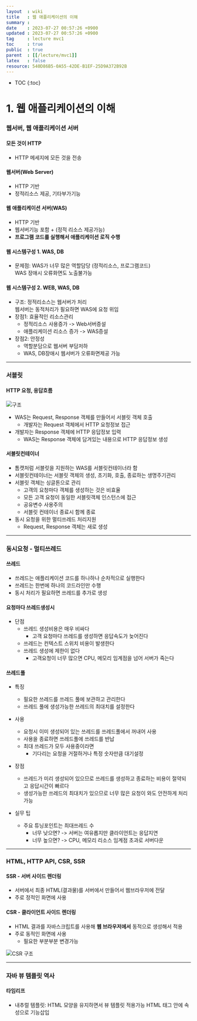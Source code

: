 ```yaml
---
layout  : wiki
title   : 웹 애플리케이션의 이해
summary : 
date    : 2023-07-27 00:57:26 +0900
updated : 2023-07-27 00:57:26 +0900
tag     : lecture mvc1
toc     : true
public  : true
parent  : [[/lecture/mvc1]]
latex   : false
resource: 540D86B5-0A55-42DE-B1EF-25D9A372B92B
---
```

* TOC
{:toc}

# 1. 웹 애플리케이션의 이해

### 웹서버, 웹 애플리케이션 서버

#### 모든 것이 HTTP

- HTTP 메세지에 모든 것을 전송

#### 웹서버(Web Server)

- HTTP 기반
- 정적리소스 제공, 기타부가기능

#### 웹 애플리케이션 서버(WAS)

- HTTP 기반
- 웹서버기능 포함 + (정적 리소스 제공가능)
- **프로그램 코드를 실행해서 애플리케이션 로직 수행**

#### 웹 시스템구성 1. WAS, DB

- 문제점: WAS가 너무 많은 역할담당 (정적리소스, 프로그램코드)  
  WAS 장애시 오류화면도 노출불가능

#### 웹 시스템구성 2. WEB, WAS, DB

- 구조: 정적리소스는 웹서버가 처리  
  웹서버는 동적처리가 필요하면 WAS에 요청 위임
- 장점1: 효율적인 리소스관리
  - 정적리소스 사용증가 -> Web서버증설
  - 애플리케이션 리소스 증가 -> WAS증설
- 장점2: 안정성
  - 역할분담으로 웹서버 부담저하
  - WAS, DB장애시 웹서버가 오류화면제공 가능

---

### 서블릿

#### HTTP 요청, 응답흐름

![구조](https://github.com/honki12345/honki12345.github.io/assets/70520674/306b7021-96b9-4696-af50-32b6c70a9e53)

- WAS는 Request, Response 객체를 만들어서 서블릿 객체 호출
  - 개발자는 Request 객체에서 HTTP 요청정보 접근
- 개발자는 Response 객체에 HTTP 응답정보 입력
  - WAS는 Response 객체에 담겨있는 내용으로 HTTP 응답정보 생성

#### 서블릿컨테이너

- 톰캣처럼 서블릿을 지원하는 WAS를 서블릿컨테이너라 함
- 서블릿컨테이너는 서블릿 객체의 생성, 초기화, 호출, 종료하는 생명주기관리
- 서블릿 객체는 싱글톤으로 관리
  - 고객의 요청마다 객체를 생성하는 것은 비효율
  - 모든 고객 요청이 동일한 서블릿객체 인스턴스에 접근
  - 공유변수 사용주의
  - 서블릿 컨테이너 종료시 함께 종료
- 동시 요청을 위한 멀티쓰레드 처리지원
  - Request, Response 객체는 새로 생성

---

### 동시요청 - 멀티쓰레드

#### 쓰레드

- 쓰레드는 애플리케이션 코드를 하나하나 순차적으로 실행한다
- 쓰레드는 한번에 하나의 코드라인만 수행
- 동시 처리가 필요하면 쓰레드를 추가로 생성

#### 요청마다 쓰레드생성시

- 단점
  - 쓰레드 생성비용은 매우 비싸다
    - 고객 요청마다 쓰레드를 생성하면 응답속도가 늦어진다
  - 쓰레드는 컨텍스트 스위치 비용이 발생한다
  - 쓰레드 생성에 제한이 없다
    - 고객요청이 너무 많으면 CPU, 메모리 임계점을 넘어 서버가 죽는다

#### 쓰레드풀

- 특징

  - 필요한 쓰레드를 쓰레드 풀에 보관하고 관리한다
  - 쓰레드 풀에 생성가능한 쓰레드의 최대치를 설정한다

- 사용

  - 요청시 이미 생성되어 있는 쓰레드를 쓰레드풀에서 꺼내어 사용
  - 사용을 종료하면 쓰레드풀에 쓰레드를 반납
  - 최대 쓰레드가 모두 사용중이라면
    - 기다리는 요청을 거절하거나 특정 숫자만큼 대기설정

- 장점

  - 쓰레드가 미리 생성되어 있으므로 쓰레드를 생성하고 종료하는 비용이 절약되고 응답시간이 빠르다
  - 생성가능한 쓰레드의 최대치가 있으므로 너무 많은 요청이 와도 안전하게 처리가능

- 실무 팁
  - 주요 튜닝포인트는 최대쓰레드 수
    - 너무 낮으면? -> 서버는 여유롭지만 클라이언트는 응답지연
    - 너무 높으면? -> CPU, 메모리 리소스 임계점 초과로 서버다운

---

### HTML, HTTP API, CSR, SSR

#### SSR - 서버 사이드 렌더링

- 서버에서 최종 HTML(결과물)를 서버에서 만들어서 웹브라우저에 전달
- 주로 정적인 화면에 사용

#### CSR - 클라이언트 사이드 렌더링

- HTML 결과를 자바스크립트를 사용해 **웹 브라우저에서** 동적으로 생성해서 적용
- 주로 동적인 화면에 사용
  - 필요한 부분부분 변경가능

![CSR 구조](https://github.com/honki12345/honki12345.github.io/assets/70520674/8032ff87-0f3e-4ca5-bfb3-3053c531002c)

---

### 자바 뷰 템플릿 역사

#### 타임리프

- 내추럴 템플릿: HTML 모양을 유지하면서 뷰 템플릿 적용가능
  HTML 태그 안에 속성으로 기능삽입

